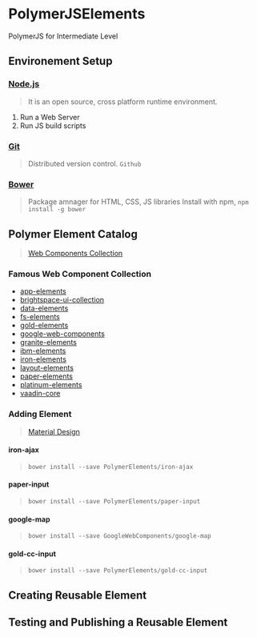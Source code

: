 # PolymerJSElements
PolymerJS for Intermediate Level

## Environement Setup
### [Node.js](https://nodejs.org/en/)
> It is an open source, cross platform runtime environment.
 1. Run a Web Server
 2. Run JS build scripts

### [Git](https://git-scm.com/)
> Distributed version control. `Github`

### [Bower](https://bower.io/)
> Package amnager for HTML, CSS, JS libraries
> Install with npm, `npm install -g bower`

## Polymer Element Catalog
> [Web Components Collection](https://www.webcomponents.org/collections)

### Famous Web Component Collection
- [app-elements](https://www.webcomponents.org/collection/PolymerElements/app-elements)
- [brightspace-ui-collection](https://www.webcomponents.org/collection/BrightspaceUI/brightspace-ui-collection)
- [data-elements](https://www.webcomponents.org/collection/PolymerElements/data-elements)
- [fs-elements](https://www.webcomponents.org/collection/fs-webcomponents/fs-elements)
- [gold-elements](https://www.webcomponents.org/collection/PolymerElements/gold-elements)
- [google-web-components](https://www.webcomponents.org/collection/GoogleWebComponents/google-web-components)
- [granite-elements](https://www.webcomponents.org/collection/LostInBrittany/granite-elements)
- [ibm-elements](https://www.webcomponents.org/collection/IBMResearch/ibm-elements)
- [iron-elements](https://www.webcomponents.org/collection/PolymerElements/iron-elements)
- [layout-elements](https://www.webcomponents.org/collection/PolymerElements/layout-elements)
- [paper-elements](https://www.webcomponents.org/collection/PolymerElements/paper-elements)
- [platinum-elements](https://www.webcomponents.org/collection/PolymerElements/platinum-elements)
- [vaadin-core](https://www.webcomponents.org/collection/vaadin/vaadin-core)

### Adding Element
> [Material Design](https://material.io/guidelines/)

#### iron-ajax
> `bower install --save PolymerElements/iron-ajax`

#### paper-input
> `bower install --save PolymerElements/paper-input`

#### google-map
> `bower install --save GoogleWebComponents/google-map`

#### gold-cc-input
> `bower install --save PolymerElements/gold-cc-input`

## Creating Reusable Element
## Testing and Publishing a Reusable Element
